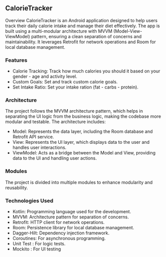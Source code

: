 ## CalorieTracker
Overview
CalorieTracker is an Android application designed to help users track their daily calorie intake and manage their diet effectively. The app is built using a multi-modular architecture with MVVM (Model-View-ViewModel) pattern, ensuring a clean separation of concerns and maintainability. It leverages Retrofit for network operations and Room for local database management.


### Features
- Calorie Tracking: Track how much calories you should it based on your gender - age and activity level.
- Custom Goals: Set and track custom calorie goals.
- Set Intake Ratio: Set your intake ration (fat - carbs - protein).



### Architecture
The project follows the MVVM architecture pattern, which helps in separating the UI logic from the business logic, making the codebase more modular and testable. The architecture includes:

- Model: Represents the data layer, including the Room database and Retrofit API service.
- View: Represents the UI layer, which displays data to the user and handles user interactions.
- ViewModel: Acts as a bridge between the Model and View, providing data to the UI and handling user actions.


### Modules
The project is divided into multiple modules to enhance modularity and reusability.



### Technologies Used

- Kotlin: Programming language used for the development.
- MVVM: Architecture pattern for separation of concerns.
- Retrofit: HTTP client for network operations.
- Room: Persistence library for local database management.
- Dagger-Hilt: Dependency injection framework.
- Coroutines: For asynchronous programming.
- Unit Test : For logic tests.
- Mockito : For UI testing



